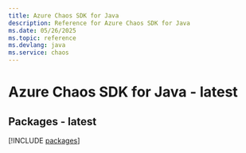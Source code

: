 ```yaml
---
title: Azure Chaos SDK for Java
description: Reference for Azure Chaos SDK for Java
ms.date: 05/26/2025
ms.topic: reference
ms.devlang: java
ms.service: chaos
---
```

# Azure Chaos SDK for Java - latest
## Packages - latest
[!INCLUDE [packages](chaos-index.md)]